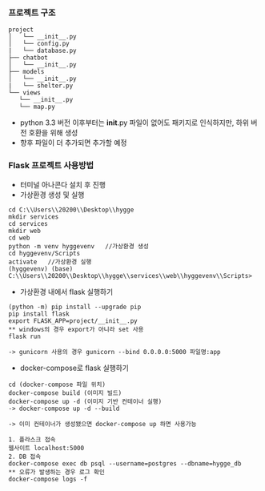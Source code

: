 ### 프로젝트 구조

```
project
│   └── __init__.py
│   └── config.py
|   └── database.py
├── chatbot
│   └── __init__.py
├── models
│   └── __init__.py
|   └── shelter.py
└── views
   └── __init__.py
   └── map.py
```

- python 3.3 버전 이후부터는 __init__.py 파일이 없어도 패키지로 인식하지만, 하위 버전 호환을 위해 생성
- 향후 파일이 더 추가되면 추가할 예정

### Flask 프로젝트 사용방법

- 터미널 아나콘다 설치 후 진행
- 가상환경 생성 및 실행

```
cd C:\\Users\\20200\\Desktop\\hygge
mkdir services
cd services
mkdir web
cd web
python -m venv hyggevenv   //가상환경 생성
cd hyggevenv/Scripts
activate   //가상환경 실행
(hyggevenv) (base) C:\\Users\\20200\\Desktop\\hygge\\services\\web\\hyggevenv\\Scripts>

```

- 가상환경 내에서 flask 실행하기

```
(python -m) pip install --upgrade pip
pip install flask
export FLASK_APP=project/__init__.py
** windows의 경우 export가 아니라 set 사용
flask run

-> gunicorn 사용의 경우 gunicorn --bind 0.0.0.0:5000 파일명:app

```

- docker-compose로 flask 실행하기

```
cd (docker-compose 파일 위치)
docker-compose build (이미지 빌드)
docker-compose up -d (이미지 기반 컨테이너 실행)
-> docker-compose up -d --build

-> 이미 컨테이너가 생성됐으면 docker-compose up 하면 사용가능

1. 플라스크 접속
웹사이트 localhost:5000
2. DB 접속
docker-compose exec db psql --username=postgres --dbname=hygge_db
** 오류가 발생하는 경우 로그 확인
docker-compose logs -f

```
